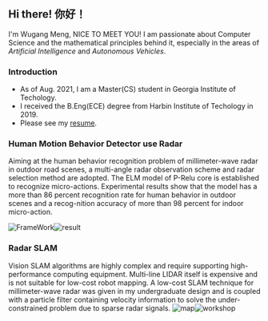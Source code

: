 ## Hi there! 你好！
I'm Wugang Meng, NICE TO MEET YOU!
I am passionate about Computer Science and the mathematical principles behind it, especially in the areas of *Artificial Intelligence* and *Autonomous Vehicles*.

### Introduction
+ As of Aug. 2021, I am a Master(CS) student in Georgia Institute of Techology.
+ I received the B.Eng(ECE) degree from Harbin Institute of Techology in 2019.
+ Please see my [resume](main.pdf).

### Human Motion Behavior Detector use Radar
Aiming at the human behavior recognition problem of millimeter-wave radar in outdoor road scenes, a multi-angle radar observation scheme and radar selection method are adopted. The ELM model of P-Relu core is established to recognize micro-actions. Experimental results show that the model has a more than 86 percent recognition rate for human behavior in outdoor scenes and a recog-nition accuracy of more than 98 percent for indoor micro-action.

![FrameWork](pic/FrameWork.jpg "FrameWork")![result](pic/result.jpg "results")

### Radar SLAM
Vision SLAM algorithms are highly complex and require supporting high-performance computing equipment. Multi-line LIDAR itself is expensive and is not suitable for low-cost robot mapping. A low-cost SLAM technique for millimeter-wave radar was given in my undergraduate design and is coupled with a particle filter containing velocity information to solve the under-constrained problem due to sparse radar signals.
![map](pic/map.jpg "Map")![workshop](pic/workshop.jpg "WorkShop")

